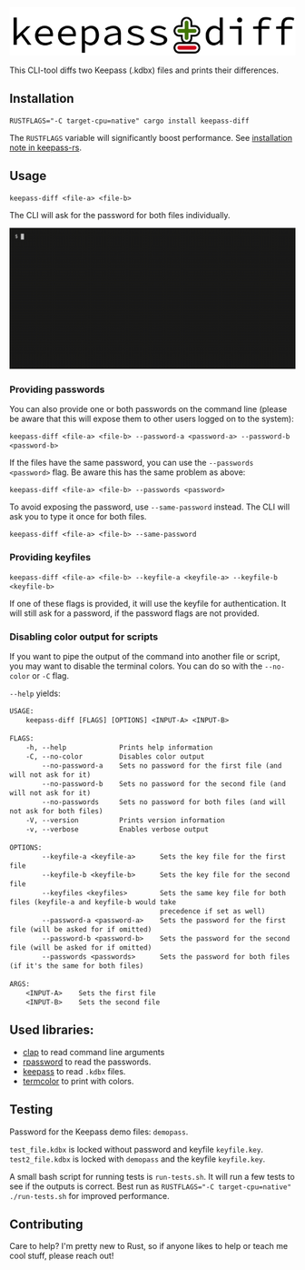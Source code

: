 <p align="center" style="text-align: center;">
  <img src="keepass-diff.svg" alt="keepass-diff" />
</p>

This CLI-tool diffs two Keepass (.kdbx) files and prints their differences.

## Installation

```
RUSTFLAGS="-C target-cpu=native" cargo install keepass-diff
```

The `RUSTFLAGS` variable will significantly boost performance. See
[installation note in keepass-rs](https://github.com/sseemayer/keepass-rs#installation).

## Usage

```
keepass-diff <file-a> <file-b>
```

The CLI will ask for the password for both files individually.

![Example Screencast](screencast.gif)

### Providing passwords

You can also provide one or both passwords on the command line (please be aware
that this will expose them to other users logged on to the system):

```
keepass-diff <file-a> <file-b> --password-a <password-a> --password-b <password-b>
```

If the files have the same password, you can use the `--passwords <password>`
flag. Be aware this has the same problem as above:

```
keepass-diff <file-a> <file-b> --passwords <password>
```

To avoid exposing the password, use `--same-password` instead. The CLI will ask
you to type it once for both files.

```
keepass-diff <file-a> <file-b> --same-password
```

### Providing keyfiles

```
keepass-diff <file-a> <file-b> --keyfile-a <keyfile-a> --keyfile-b <keyfile-b>
```

If one of these flags is provided, it will use the keyfile for authentication.
It will still ask for a password, if the password flags are not provided.

### Disabling color output for scripts

If you want to pipe the output of the command into another file or script, you
may want to disable the terminal colors. You can do so with the `--no-color` or
`-C` flag.

`--help` yields:

```
USAGE:
    keepass-diff [FLAGS] [OPTIONS] <INPUT-A> <INPUT-B>

FLAGS:
    -h, --help             Prints help information
    -C, --no-color         Disables color output
        --no-password-a    Sets no password for the first file (and will not ask for it)
        --no-password-b    Sets no password for the second file (and will not ask for it)
        --no-passwords     Sets no password for both files (and will not ask for both files)
    -V, --version          Prints version information
    -v, --verbose          Enables verbose output

OPTIONS:
        --keyfile-a <keyfile-a>      Sets the key file for the first file
        --keyfile-b <keyfile-b>      Sets the key file for the second file
        --keyfiles <keyfiles>        Sets the same key file for both files (keyfile-a and keyfile-b would take
                                     precedence if set as well)
        --password-a <password-a>    Sets the password for the first file (will be asked for if omitted)
        --password-b <password-b>    Sets the password for the second file (will be asked for if omitted)
        --passwords <passwords>      Sets the password for both files (if it's the same for both files)

ARGS:
    <INPUT-A>    Sets the first file
    <INPUT-B>    Sets the second file
```

## Used libraries:

- [clap](https://clap.rs/) to read command line arguments
- [rpassword](https://github.com/conradkdotcom/rpassword) to read the passwords.
- [keepass](https://github.com/sseemayer/keepass-rs) to read `.kdbx` files.
- [termcolor](https://github.com/BurntSushi/termcolor) to print with colors.

## Testing

Password for the Keepass demo files: `demopass`.

`test_file.kdbx` is locked without password and keyfile `keyfile.key`.
`test2_file.kdbx` is locked with `demopass` and the keyfile `keyfile.key`.

A small bash script for running tests is `run-tests.sh`. It will run a few tests
to see if the outputs is correct. Best run as
`RUSTFLAGS="-C target-cpu=native" ./run-tests.sh` for improved performance.

## Contributing

Care to help? I'm pretty new to Rust, so if anyone likes to help or teach me
cool stuff, please reach out!
